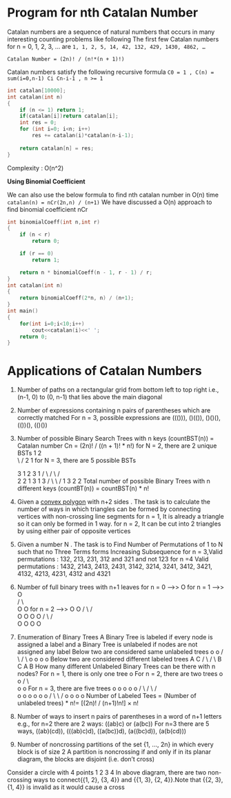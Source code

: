 # Program for nth Catalan Number

Catalan numbers are a sequence of natural numbers that occurs in many interesting counting problems like following
The first few Catalan numbers for n = 0, 1, 2, 3, … are `1, 1, 2, 5, 14, 42, 132, 429, 1430, 4862, …`

 `Catalan Number = (2n)! / (n!*(n + 1)!)`
 
 Catalan numbers satisfy the following recursive formula
`C0 = 1 , C(n) = sum(i=0,n-1) Ci Cn-i-1 , n >= 1`

```cpp
int catalan[10000];
int catalan(int n) 
{ 
    if (n <= 1) return 1; 
    if(catalan[i])return catalan[i];
    int res = 0; 
    for (int i=0; i<n; i++) 
        res += catalan(i)*catalan(n-i-1); 
  
    return catalan[n] = res; 
} 
```
Complexity : O(n^2)

**Using Binomial Coefficient**

We can also use the below formula to find nth catalan number in O(n) time
`catalan(n) = nCr(2n,n) / (n+1)`
We have discussed a O(n) approach to find binomial coefficient nCr

```cpp
int binomialCoeff(int n,int r)
{
    if (n < r)
        return 0;

    if (r == 0)
        return 1;

    return n * binomialCoeff(n - 1, r - 1) / r;
}
int catalan(int n)
{
    return binomialCoeff(2*n, n) / (n+1);
}
int main()
{
    for(int i=0;i<10;i++)
        cout<<catalan(i)<<' ';
	return 0;
}
```
# Applications of Catalan Numbers

1) Number of paths on a rectangular grid from bottom left to top right
i.e., (n-1, 0) to (0, n-1) that lies above the main diagonal

2) Number of expressions containing n pairs of parentheses which are correctly matched
For n = 3, possible expressions are ((())), ()(()), ()()(), (())(), (()())

3) Number of possible Binary Search Trees with n keys 
(countBST(n)) = Catalan number Cn = (2n)! / ((n + 1)! * n!)
for N = 2, there are 2 unique BSTs
     1               2  
      \            /
       2         1
for N = 3, there are 5 possible BSTs

    3      1           2           3       1
   /        \         /  \        /         \
  2          2       1    3       1          3
 /            \                    \        /
1              3                    2      2
Total number of possible Binary Trees with n different keys (countBT(n)) = countBST(n) * n!

4) Given a [convex polygon](https://github.com/Khaled-Mahmmoud/MyCompetitiveProgramming/blob/master/img/Math/convex-concave.jpg) with n+2 sides . The task is to calculate the number of ways in which triangles can be formed by connecting vertices with non-crossing line segments
for n = 1, It is already a triangle so it can only be formed in 1 way.
for n = 2, It can be cut into 2 triangles by using either pair of opposite vertices

5) Given a number N . The task is to Find Number of Permutations of 1 to N such that no Three Terms forms Increasing Subsequence
for n = 3,Valid permutations : 132, 213, 231, 312 and 321 and not 123
for n =4 Valid permutations : 1432, 2143, 2413, 2431, 3142, 3214, 3241, 3412, 3421, 4132, 4213, 4231, 4312 and 4321

6) Number of full binary trees with n+1 leaves
for n = 0  -->>  O 
for n = 1  -->>   O      
                /   \   
               O     O
for n = 2  -->>   O              O
                /   \          /   \
               O     O        O     O
             /   \                /   \
            O     O              O     O
            
7) Enumeration of Binary Trees
A Binary Tree is labeled if every node is assigned a label and a Binary Tree is unlabeled if nodes are not assigned any label
Below two are considered same unlabeled trees
    o                 o
  /   \             /   \ 
 o     o           o     o 
Below two are considered different labeled trees
    A                C
  /   \             /  \ 
 B     C           A    B 
How many different Unlabeled Binary Trees can be there with n nodes?
For n  = 1, there is only one tree
   o
For n  = 2, there are two trees
   o      o
  /        \  
 o          o
For n  = 3, there are five trees
    o      o           o         o      o
   /        \         /  \      /         \
  o          o       o    o     o          o
 /            \                  \        /
o              o                  o      o
Number of Labeled Tees = (Number of unlabeled trees) * n!= [(2n)! / (n+1)!n!]  × n!
                       
8) Number of ways to insert n pairs of parentheses in a word of n+1 letters
e.g., for n=2 there are 2 ways: ((ab)c) or (a(bc))
For n=3 there are 5 ways, ((ab)(cd)), (((ab)c)d), ((a(bc))d), (a((bc)d)), (a(b(cd)))

9) Number of noncrossing partitions of the set {1, …, 2n} in which every block is of size 2
A partition is noncrossing if and only if in its planar diagram, the blocks are disjoint (i.e. don’t cross)

Consider a circle with 4 points
    1
2        3
    4
In above diagram, there are two non-crossing ways to connect{{1, 2}, {3, 4}} and {{1, 3}, {2, 4}}.Note that {{2, 3}, {1, 4}} is invalid as it would cause a cross

